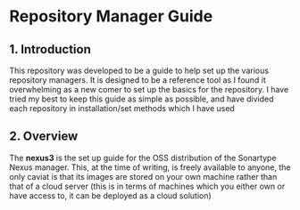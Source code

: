 # Repository Manager Guide

## 1. Introduction

This repository was developed to be a guide to help set up the various repository managers. It is designed to be a reference tool as I found it overwhelming as a new comer to set up the basics for the repository. I have tried my best to keep this guide as simple as possible, and have divided each repository in installation/set methods which I have used


## 2. Overview

The **nexus3** is the set up guide for the OSS distribution of the Sonartype Nexus manager. This, at the time of writing, is freely available to anyone, the only caviat is that its images are stored on your own machine rather than that of a cloud server (this is in terms of machines which you either own or have access to, it can be deployed as a cloud solution)




